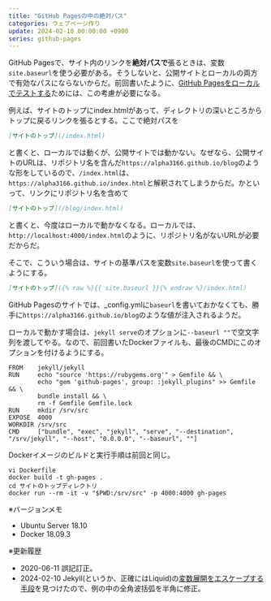 ```yaml
---
title: "GitHub Pagesの中の絶対パス"
categories: ウェブページ作り
update: 2024-02-10 00:00:00 +0900
series: github-pages
---
```


GitHub Pagesで、サイト内のリンクを**絶対パスで**張るときは、変数`site.baseurl`を使う必要がある。そうしないと、公開サイトとローカルの両方で有効なパスにならないからだ。前回書いたように、[GitHub Pagesをローカルでテストする](20190413.html)ためには、この考慮が必要になる。

例えば、サイトのトップにindex.htmlがあって、ディレクトリの深いところからトップに戻るリンクを張るとする。ここで絶対パスを

```markdown
[サイトのトップ](/index.html)
```

と書くと、ローカルでは動くが、公開サイトでは動かない。なぜなら、公開サイトのURLは、リポジトリ名を含んだ`https://alpha3166.github.io/blog`のような形をしているので、`/index.html`は、`https://alpha3166.github.io/index.html`と解釈されてしまうからだ。かといって、リンクにリポジトリ名を含めて

```markdown
[サイトのトップ](/blog/index.html)
```

と書くと、今度はローカルで動かなくなる。ローカルでは、`http://localhost:4000/index.html`のように、リポジトリ名がないURLが必要だからだ。

そこで、こういう場合は、サイトの基準パスを変数`site.baseurl`を使って書くようにする。

```markdown
[サイトのトップ]({% raw %}{{ site.baseurl }}{% endraw %}/index.html)
```

GitHub Pagesのサイトでは、_config.ymlに`baseurl`を書いておかなくても、勝手に`https://alpha3166.github.io/blog`のような値が注入されるようだ。

ローカルで動かす場合は、`jekyll serve`のオプションに`--baseurl ""`で空文字列を渡してやる。なので、前回書いたDockerファイルも、最後のCMDにこのオプションを付けるようにする。

```docker
FROM    jekyll/jekyll
RUN     echo "source 'https://rubygems.org'" > Gemfile && \
        echo "gem 'github-pages', group: :jekyll_plugins" >> Gemfile && \
        bundle install && \
        rm -f Gemfile Gemfile.lock
RUN     mkdir /srv/src
EXPOSE  4000
WORKDIR /srv/src
CMD     ["bundle", "exec", "jekyll", "serve", "--destination", "/srv/jekyll", "--host", "0.0.0.0", "--baseurl", ""]
```

Dockerイメージのビルドと実行手順は前回と同じ。

```shell
vi Dockerfile
docker build -t gh-pages .
cd サイトのトップディレクトリ
docker run --rm -it -v "$PWD:/srv/src" -p 4000:4000 gh-pages
```

※バージョンメモ

- Ubuntu Server 18.10
- Docker 18.09.3

※更新履歴

- 2020-06-11 誤記訂正。
- 2024-02-10 Jekyll(というか、正確にはLiquid)の[変数展開をエスケープする手段](https://stackoverflow.com/questions/3330979/outputting-literal-curly-braces-in-liquid-templates)を見つけたので、例の中の全角波括弧を半角に修正。
